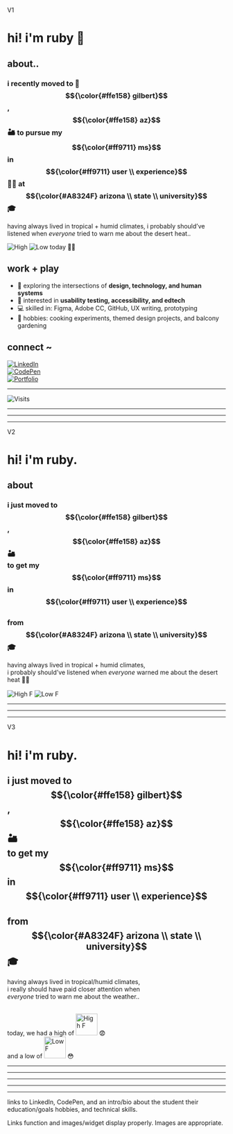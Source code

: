 

V1

# hi! i'm ruby 🌸

## about..

### i recently moved to 📍 $${\color{#ffe158} gilbert}$$, $${\color{#ffe158} az}$$  🏜️ to pursue my $${\color{#ff9711} ms}$$ in $${\color{#ff9711} user \\ experience}$$ 👩‍💻 at $${\color{#A8324F} arizona \\ state \\ university}$$ 🎓

having always lived in tropical + humid climates, i probably should’ve listened when *everyone* tried to warn me about the desert heat..

![High](https://img.shields.io/badge/dynamic/json?url=https%3A%2F%2Fwttr.in%2FGilbert%3Fformat%3Dj1&query=%24.weather%5B0%5D.maxtempF&label=High&suffix=%C2%B0F&color=red&style=flat-square) ![Low](https://img.shields.io/badge/dynamic/json?url=https%3A%2F%2Fwttr.in%2FGilbert%3Fformat%3Dj1&query=%24.weather%5B0%5D.mintempF&label=Low&suffix=%C2%B0F&color=orange&style=flat-square) today 🌵🔥 

## work + play   
- 🎨 exploring the intersections of **design, technology, and human systems**  
- 🧪 interested in **usability testing, accessibility, and edtech**  
- 💻 skilled in: Figma, Adobe CC, GitHub, UX writing, prototyping  
- 🌱 hobbies: cooking experiments, themed design projects, and balcony gardening  

## connect ~
[![LinkedIn](https://img.shields.io/badge/LinkedIn-Profile-green?style=flat&logo=linkedin)](your-link-here)  
[![CodePen](https://img.shields.io/badge/CodePen-Playground-green?style=flat&logo=codepen)](your-link-here)  
[![Portfolio](https://img.shields.io/badge/Portfolio-Profile-green?style=flat&logo=safari)](your-link-here)  

---

![Visits](https://visitor-badge.laobi.icu/badge?page_id=rubyhassan)




---
---
---




V2

# hi! i'm ruby. 

## about

### i just moved to $${\color{#ffe158} gilbert}$$, $${\color{#ffe158} az}$$ 🏜️ <br> to get my $${\color{#ff9711} ms}$$ in $${\color{#ff9711} user \\ experience}$$ <br> from $${\color{#A8324F} arizona \\ state \\ university}$$ 🎓

having always lived in tropical + humid climates,  
i probably should’ve listened when *everyone* 
warned me about the desert heat 🌵🔥  

<span>
  <img alt="High F" style="vertical-align:-2px"
       src="https://img.shields.io/badge/dynamic/json?url=https%3A%2F%2Fwttr.in%2FGilbert%3Fformat%3Dj1&query=%24.weather%5B0%5D.maxtempF&label=today%2C%20we%20had%20a%20high%20of&suffix=%C2%B0F&color=black&labelColor=black&style=flat-square&cacheSeconds=600" />
  <img alt="Low F" style="vertical-align:-2px"
       src="https://img.shields.io/badge/dynamic/json?url=https%3A%2F%2Fwttr.in%2FGilbert%3Fformat%3Dj1&query=%24.weather%5B0%5D.mintempF&label=%20and%20a%20low%20of&suffix=%C2%B0F&color=black&labelColor=black&style=flat-square&cacheSeconds=600" />
</span>  




---
---
---

V3

# hi! i'm ruby. 

## i just moved to $${\color{#ffe158} gilbert}$$, $${\color{#ffe158} az}$$ 🏜️ <br> to get my $${\color{#ff9711} ms}$$ in $${\color{#ff9711} user \\ experience}$$ <br> from $${\color{#A8324F} arizona \\ state \\ university}$$ 🎓

having always lived in tropical/humid climates, <br> i really should have paid closer attention when <br> *everyone* tried to warn me about the weather.. <br> <br> 


today, we had a high of <img src="https://img.shields.io/badge/dynamic/json?url=https%3A%2F%2Fwttr.in%2FGilbert%3Fformat%3Dj1&query=%24.weather%5B0%5D.maxtempF&label=&suffix=%C2%B0F&color=000000&labelColor=00000000&style=flat&v=10" width="50" alt="High F"> 😨 <br> and a low of <img src="https://img.shields.io/badge/dynamic/json?url=https%3A%2F%2Fwttr.in%2FGilbert%3Fformat%3Dj1&query=%24.weather%5B0%5D.mintempF&label=&suffix=%C2%B0F&color=000000&labelColor=00000000&style=flat&v=10" width="50" alt="Low F"> 😳 <br>

---
---
---
---
---




links to LinkedIn, CodePen, 
and an intro/bio about the student
their education/goals
hobbies, 
and technical skills. 

Links function and images/widget display properly. 
Images are appropriate.

